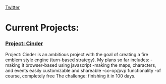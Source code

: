 [Twitter](https://twitter.com/Juancho_Dev)

# Current Projects:

### [Project: Cinder](https://juancho-fe.github.io/ProjectCinder/)

Project: Cinder is an ambitious project with the goal of creating a fire emblem style engine (turn-based strategy). My plans so far includes: 
-making it browser-based using javascript 
-making the maps, characters, and events easily customizable and shareable
-co-op/pvp functionality
-of course, completely free
The challenge: finishing it in 100 days.
